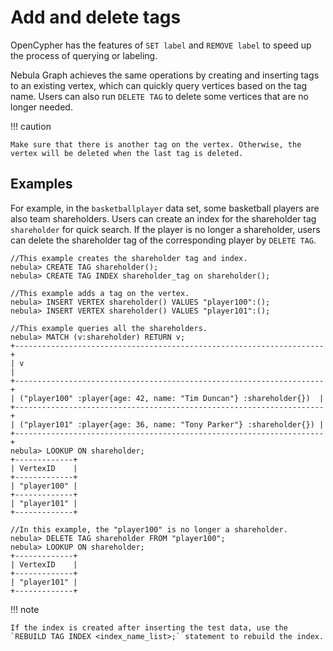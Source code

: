 # Add and delete tags

OpenCypher has the features of `SET label` and `REMOVE label` to speed up the process of querying or labeling.

Nebula Graph achieves the same operations by creating and inserting tags to an existing vertex, which can quickly query vertices based on the tag name. Users can also run `DELETE TAG` to delete some vertices that are no longer needed.

!!! caution

    Make sure that there is another tag on the vertex. Otherwise, the vertex will be deleted when the last tag is deleted.

## Examples

For example, in the `basketballplayer` data set, some basketball players are also team shareholders. Users can create an index for the shareholder tag `shareholder` for quick search. If the player is no longer a shareholder, users can delete the shareholder tag of the corresponding player by `DELETE TAG`.

```ngql
//This example creates the shareholder tag and index.
nebula> CREATE TAG shareholder();
nebula> CREATE TAG INDEX shareholder_tag on shareholder();

//This example adds a tag on the vertex.
nebula> INSERT VERTEX shareholder() VALUES "player100":();
nebula> INSERT VERTEX shareholder() VALUES "player101":();

//This example queries all the shareholders.
nebula> MATCH (v:shareholder) RETURN v;
+---------------------------------------------------------------------+
| v                                                                   |
+---------------------------------------------------------------------+
| ("player100" :player{age: 42, name: "Tim Duncan"} :shareholder{})  |
+---------------------------------------------------------------------+
| ("player101" :player{age: 36, name: "Tony Parker"} :shareholder{}) |
+---------------------------------------------------------------------+
nebula> LOOKUP ON shareholder;
+-------------+
| VertexID    |
+-------------+
| "player100" |
+-------------+
| "player101" |
+-------------+

//In this example, the "player100" is no longer a shareholder.
nebula> DELETE TAG shareholder FROM "player100";
nebula> LOOKUP ON shareholder;
+-------------+
| VertexID    |
+-------------+
| "player101" |
+-------------+
```

!!! note

    If the index is created after inserting the test data, use the `REBUILD TAG INDEX <index_name_list>;` statement to rebuild the index.
